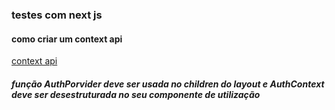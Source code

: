 ### testes com next js

#### como criar um context api

[context api](https://github.com/pedroenriqueps/testes-next-js/blob/main/src/contexts/auth/index..tsx)

##### função AuthPorvider deve ser usada no children do layout e AuthContext deve ser desestruturada no seu componente de utilização
